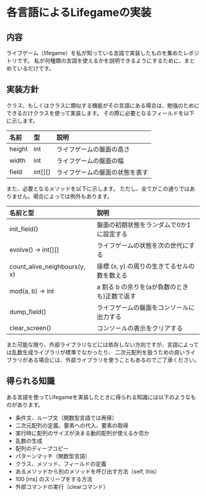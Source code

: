 各言語によるLifegameの実装
======================

内容
--------
ライフゲーム（lifegame）を私が知っている言語で実装したものを集めたレポジトリです。
私が何種類の言語を使えるかを説明できるようにするために、まとめているだけです。

実装方針
--------
クラス、もしくはクラスに類似する機能がその言語にある場合は、勉強のためにできるだけクラスを使って実装します。
その際に必要となるフィールドを以下に示します。

| 名前 | 型 | 説明 |
| :-------- | :------ | :------------- |
| height    | int     | ライフゲームの盤面の高さ |
| width     | int     | ライフゲームの盤面の幅 |
| field     | int[][] | ライフゲームの盤面の状態を表す |

また、必要となるメソッドを以下に示します。
ただし、全てがこの通りではありません。場合によっては例外もあります。


| 名前と型 | 説明 |
| :-------------- | :------------- |
| init_field()                 | 盤面の初期状態をランダムで0か1に設定する
| evolve() -> int[][]          | ライフゲームの状態を次の世代にする
| count_alive_neighbours(y, x) | 座標 (x, y) の周りの生きてるセルの数を数える
| mod(a, b) -> int             | a 割る b の余りを(aが負数のときも)正数で返す
| dump_field()                 | ライフゲームの盤面をコンソールに出力する
| clear_screen()               | コンソールの表示をクリアする

また可能な限り、外部ライブラリなどには依存しない方向ですが、言語によっては乱数生成ライブラリが標準でなかったり、
二次元配列を扱うための良いライブラリがある場合には、外部ライブラリを使うこともあるのでご了承ください。

得られる知識
------------
ある言語を使ってLifegameを実装したときに得られる知識には以下のようなものがあります。

- 条件文、ループ文（関数型言語では再帰）
- 二次元配列の定義、要素への代入、要素の取得
- 実行時に配列のサイズが決まる動的配列が使えるか否か
- 乱数の生成
- 配列のディープコピー
- パターンマッチ（関数型言語）
- クラス、メソッド、フィールドの定義
- あるメソッドから別のメソッドを呼び出す方法（self, this）
- 100 [ms] のスリープをする方法
- 外部コマンドの実行（clearコマンド）
